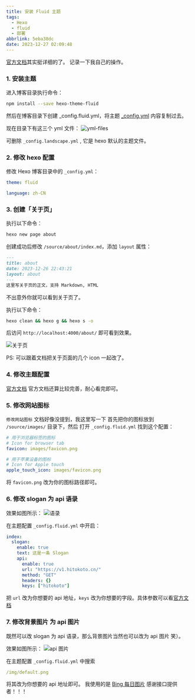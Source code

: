 ```yaml
---
title: 安装 Fluid 主题
tags:
  - Hexo
  - fluid
  - 部署
abbrlink: 5eba38dc
date: 2023-12-27 02:09:48
---
```


[官方文档](https://hexo.fluid-dev.com/docs/start)其实挺详细的了。
记录一下我自己的操作。

### 1. 安装主题
进入博客目录执行命令：
```bash
npm install --save hexo-theme-fluid
```
然后在博客目录下创建 _config.fluid.yml，将主题 [_config.yml](https://github.com/fluid-dev/hexo-theme-fluid/blob/master/_config.yml) 内容复制过去。

现在目录下有这三个 yml 文件：
![yml-files](yml-files.webp)

可删除 `_config.landscape.yml` , 它是 hexo 默认的主题文件。

### 2. 修改 hexo 配置

修改 Hexo 博客目录中的 `_config.yml`：
```yml
theme: fluid

language: zh-CN
```

### 3. 创建「关于页」

执行以下命令：
```bash
hexo new page about
```

创建成功后修改 `/source/about/index.md`，添加 `layout` 属性：
```markdown
---
title: about
date: 2023-12-26 22:43:21
layout: about
---
这里写关于页的正文，支持 Markdown, HTML
```
不出意外你就可以看到关于页了。

执行以下命令：
```bash
hexo clean && hexo g && hexo s -o
```

后访问 `http://localhost:4000/about/` 即可看到效果。

![关于页](about.webp)

PS: 可以跟着文档把关于页面的几个 icon 一起改了。

### 4. 修改主题配置

[官方文档](https://hexo.fluid-dev.com/docs/guide/)
官方文档还算比较完善，耐心看完即可。

### 5. 修改网站图标
`修改网站图标` 文档好像没提到，我这里写一下
首先把你的图标放到 `/source/images/` 目录下，然后
打开 `_config.fluid.yml` 找到这个配置：
```yml
# 用于浏览器标签的图标
# Icon for browser tab
favicon: images/favicon.png

# 用于苹果设备的图标
# Icon for Apple touch
apple_touch_icon: images/favicon.png
```
将 `favicon.png` 改为你的图标路径即可。

### 6. 修改 slogan 为 api 语录
效果如图所示：
![语录](api-slogan.webp)

在主题配置 `_config.fluid.yml` 中开启：
```yml
index:
  slogan:
    enable: true
    text: 这是一条 Slogan
    api:
      enable: true
      url: "https://v1.hitokoto.cn/"
      method: "GET"
      headers: {}
      keys: ["hitokoto"]
```
把 `url` 改为你想要的 api 地址，`keys` 改为你想要的字段。具体参数可以看[官方文档](https://hexo.fluid-dev.com/docs/guide/#slogan-%E6%89%93%E5%AD%97%E6%9C%BA)

### 7. 修改背景图片 为 api 图片
既然可以改 slogan 为 api 语录，那么背景图片当然也可以改为 api 图片 笑）。

效果如图所示：
![api 图片](api-bg.webp)

在主题配置 `_config.fluid.yml` 中搜索
```yml
/img/default.png
```
将其改为你想要的 api 地址即可。
我使用的是 [Bing 每日图片](https://api.vvhan.com/api/bing)
感谢接口提供者！！！